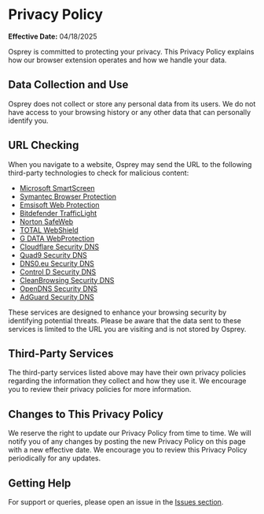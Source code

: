 # Privacy Policy

**Effective Date:** 04/18/2025

Osprey is committed to protecting your privacy. This Privacy Policy explains how our browser extension operates and how we handle your data.

## Data Collection and Use

Osprey does not collect or store any personal data from its users.
We do not have access to your browsing history or any other data that can personally identify you.

## URL Checking

When you navigate to a website, Osprey may send the URL to the following third-party technologies to check for malicious content:

- [Microsoft SmartScreen](https://learn.microsoft.com/en-us/windows/security/operating-system-security/virus-and-threat-protection/microsoft-defender-smartscreen)
- [Symantec Browser Protection](https://chromewebstore.google.com/detail/symantec-browser-protecti/hielpjjagjimpgppnopiibaefhfpbpfn)
- [Emsisoft Web Protection](https://emsisoft.com/en/help/1636/web-protection)
- [Bitdefender TrafficLight](https://bitdefender.com/en-us/consumer/trafficlight)
- [Norton SafeWeb](https://safeweb.norton.com)
- [TOTAL WebShield](https://dashboard.totalwebshield.com/products/totalwebshield)
- [G DATA WebProtection](https://gdata.de/help/en/consumer/FAQ/webProtectionWinFAQ)
- [Cloudflare Security DNS](https://blog.cloudflare.com/introducing-1-1-1-1-for-families/#two-flavors-1-1-1-2-no-malware-1-1-1-3-no-malware-or-adult-content)
- [Quad9 Security DNS](https://quad9.net)
- [DNS0.eu Security DNS](https://dns0.eu/zero)
- [Control D Security DNS](https://controld.com/free-dns)
- [CleanBrowsing Security DNS](https://cleanbrowsing.org/filters/#step3)
- [OpenDNS Security DNS](https://opendns.com)
- [AdGuard Security DNS](https://adguard-dns.io/en/public-dns.html)

These services are designed to enhance your browsing security by identifying potential threats.
Please be aware that the data sent to these services is limited to the URL you are visiting and is not stored by Osprey.

## Third-Party Services

The third-party services listed above may have their own privacy policies regarding the information they collect and how
they use it. We encourage you to review their privacy policies for more information.

## Changes to This Privacy Policy

We reserve the right to update our Privacy Policy from time to time. We will notify you of any changes by posting the new Privacy Policy
on this page with a new effective date. We encourage you to review this Privacy Policy periodically for any updates.

## Getting Help

For support or queries, please open an issue in the [Issues section](https://github.com/Foulest/Osprey/issues).
